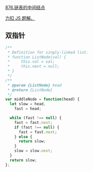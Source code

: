 [876.链表的中间结点](https://leetcode-cn.com/problems/middle-of-the-linked-list/submissions/)

[力扣 JS 题解。](https://github.com/GuYueJiaJie/blog/blob/master/%E7%AE%97%E6%B3%95%E4%B8%8E%E6%95%B0%E6%8D%AE%E7%BB%93%E6%9E%84/README.md)

## 双指针

```javascript
/**
 * Definition for singly-linked list.
 * function ListNode(val) {
 *     this.val = val;
 *     this.next = null;
 * }
 */
/**
 * @param {ListNode} head
 * @return {ListNode}
 */
var middleNode = function(head) {
  let slow = head,
    fast = head;

  while (fast !== null) {
    fast = fast.next;
    if (fast !== null) {
      fast = fast.next;
    } else {
      return slow;
    }
    slow = slow.next;
  }
  return slow;
};
```
